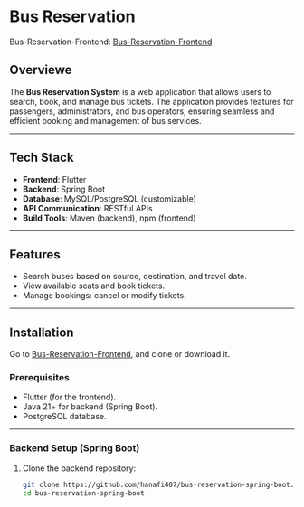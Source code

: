 # Bus Reservation
Bus-Reservation-Frontend: [Bus-Reservation-Frontend](https://github.com/hanafi407/bus_reservation_flutter)

## Overviewe
The **Bus Reservation System** is a web application that allows users to search, book, and manage bus tickets. The application provides features for passengers, administrators, and bus operators, ensuring seamless and efficient booking and management of bus services.

---

## Tech Stack

- **Frontend**: Flutter
- **Backend**: Spring Boot
- **Database**: MySQL/PostgreSQL (customizable)
- **API Communication**: RESTful APIs
- **Build Tools**: Maven (backend), npm (frontend)

---

## Features
- Search buses based on source, destination, and travel date.
- View available seats and book tickets.
- Manage bookings: cancel or modify tickets.

---

## Installation
Go to [Bus-Reservation-Frontend](https://github.com/hanafi407/bus_reservation_flutter), and clone or download it.
### Prerequisites
- Flutter (for the frontend).
- Java 21+ for backend (Spring Boot).
- PostgreSQL database.

---

### Backend Setup (Spring Boot)

1. Clone the backend repository:
   ```bash
   git clone https://github.com/hanafi407/bus-reservation-spring-boot.git
   cd bus-reservation-spring-boot
